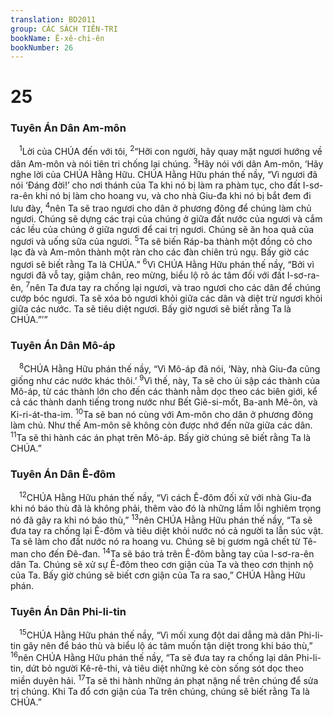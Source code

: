 ```yaml
---
translation: BD2011
group: CÁC SÁCH TIÊN-TRI
bookName: Ê-xê-chi-ên 
bookNumber: 26
---
```


<div class="title"><h1>25</h1><h3>Tuyên Án Dân Am-môn</h3></div>
<span class="verse exe_25_1"> <sup>1</sup>Lời của CHÚA đến với tôi, </span>
<span class="verse exe_25_2"><sup>2</sup>“Hỡi con người, hãy quay mặt ngươi hướng về dân Am-môn và nói tiên tri chống lại chúng. </span>
<span class="verse exe_25_3"><sup>3</sup>Hãy nói với dân Am-môn, ‘Hãy nghe lời của CHÚA Hằng Hữu. CHÚA Hằng Hữu phán thế nầy, “Vì ngươi đã nói ‘Ðáng đời!’ cho nơi thánh của Ta khi nó bị làm ra phàm tục, cho đất I-sơ-ra-ên khi nó bị làm cho hoang vu, và cho nhà Giu-đa khi nó bị bắt đem đi lưu đày, </span>
<span class="verse exe_25_4"><sup>4</sup>nên Ta sẽ trao ngươi cho dân ở phương đông để chúng làm chủ ngươi. Chúng sẽ dựng các trại của chúng ở giữa đất nước của ngươi và cắm các lều của chúng ở giữa ngươi để cai trị ngươi. Chúng sẽ ăn hoa quả của ngươi và uống sữa của ngươi. </span>
<span class="verse exe_25_5"><sup>5</sup>Ta sẽ biến Ráp-ba thành một đồng cỏ cho lạc đà và Am-môn thành một ràn cho các đàn chiên trú ngụ. Bấy giờ các ngươi sẽ biết rằng Ta là CHÚA.” </span>
<span class="verse exe_25_6"><sup>6</sup>Vì CHÚA Hằng Hữu phán thế nầy, “Bởi vì ngươi đã vỗ tay, giậm chân, reo mừng, biểu lộ rõ ác tâm đối với đất I-sơ-ra-ên, </span>
<span class="verse exe_25_7"><sup>7</sup>nên Ta đưa tay ra chống lại ngươi, và trao ngươi cho các dân để chúng cướp bóc ngươi. Ta sẽ xóa bỏ ngươi khỏi giữa các dân và diệt trừ ngươi khỏi giữa các nước. Ta sẽ tiêu diệt ngươi. Bấy giờ ngươi sẽ biết rằng Ta là CHÚA.”’”<br/></span>
<div class="title"><h3>Tuyên Án Dân Mô-áp</h3></div>
<span class="verse exe_25_8"> <sup>8</sup>CHÚA Hằng Hữu phán thế nầy, “Vì Mô-áp đã nói, ‘Này, nhà Giu-đa cũng giống như các nước khác thôi.’ </span>
<span class="verse exe_25_9"><sup>9</sup>Vì thế, này, Ta sẽ cho ủi sập các thành của Mô-áp, từ các thành lớn cho đến các thành nằm dọc theo các biên giới, kể cả các thành danh tiếng trong nước như Bết Giê-si-mốt, Ba-anh Mê-ôn, và Ki-ri-át-tha-im. </span>
<span class="verse exe_25_10"><sup>10</sup>Ta sẽ ban nó cùng với Am-môn cho dân ở phương đông làm chủ. Như thế Am-môn sẽ không còn được nhớ đến nữa giữa các dân. </span>
<span class="verse exe_25_11"><sup>11</sup>Ta sẽ thi hành các án phạt trên Mô-áp. Bấy giờ chúng sẽ biết rằng Ta là CHÚA.”<br/></span>
<div class="title"><h3>Tuyên Án Dân Ê-đôm</h3></div>
<span class="verse exe_25_12"> <sup>12</sup>CHÚA Hằng Hữu phán thế nầy, “Vì cách Ê-đôm đối xử với nhà Giu-đa khi nó báo thù đã là không phải, thêm vào đó là những lầm lỗi nghiêm trọng nó đã gây ra khi nó báo thù,” </span>
<span class="verse exe_25_13"><sup>13</sup>nên CHÚA Hằng Hữu phán thế nầy, “Ta sẽ đưa tay ra chống lại Ê-đôm và tiêu diệt khỏi nước nó cả người ta lẫn súc vật. Ta sẽ làm cho đất nước nó ra hoang vu. Chúng sẽ bị gươm ngã chết từ Tê-man cho đến Ðê-đan. </span>
<span class="verse exe_25_14"><sup>14</sup>Ta sẽ báo trả trên Ê-đôm bằng tay của I-sơ-ra-ên dân Ta. Chúng sẽ xử sự Ê-đôm theo cơn giận của Ta và theo cơn thịnh nộ của Ta. Bấy giờ chúng sẽ biết cơn giận của Ta ra sao,” CHÚA Hằng Hữu phán.<br/></span>
<div class="title"><h3>Tuyên Án Dân Phi-li-tin</h3></div>
<span class="verse exe_25_15"> <sup>15</sup>CHÚA Hằng Hữu phán thế nầy, “Vì mối xung đột dai dẳng mà dân Phi-li-tin gây nên để báo thù và biểu lộ ác tâm muốn tận diệt trong khi báo thù,” </span>
<span class="verse exe_25_16"><sup>16</sup>nên CHÚA Hằng Hữu phán thế nầy, “Ta sẽ đưa tay ra chống lại dân Phi-li-tin, dứt bỏ người Kê-rê-thi, và tiêu diệt những kẻ còn sống sót dọc theo miền duyên hải. </span>
<span class="verse exe_25_17"><sup>17</sup>Ta sẽ thi hành những án phạt nặng nề trên chúng để sửa trị chúng. Khi Ta đổ cơn giận của Ta trên chúng, chúng sẽ biết rằng Ta là CHÚA.”<br/></span>
